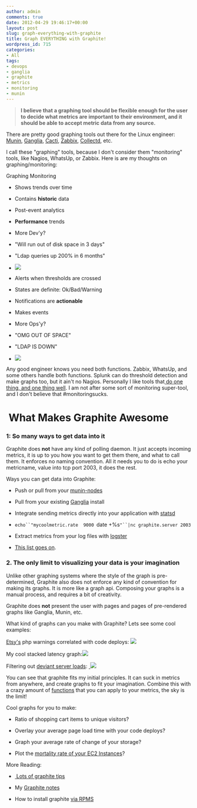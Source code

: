 ```yaml
---
author: admin
comments: true
date: 2012-04-29 19:46:17+00:00
layout: post
slug: graph-everything-with-graphite
title: Graph EVERYTHING with Graphite!
wordpress_id: 715
categories:
- All
tags:
- devops
- ganglia
- graphite
- metrics
- monitoring
- munin
---
```


> **I believe that a graphing tool should be flexible enough for the user to decide what metrics are important to their environment, and it should be able to accept metric data from any source.**


There are pretty good graphing tools out there for the Linux engineer: [Munin](http://munin-monitoring.org/), [Ganglia](http://munin-monitoring.org/), [Cacti](http://www.cacti.net/), [Zabbix](http://www.zabbix.com/), [Collectd](http://collectd.org/), etc.

I call these "graphing" tools, because I don't consider them "monitoring" tools, like Nagios, WhatsUp, or Zabbix. Here is are my thoughts on graphing/monitoring:







Graphing
Monitoring









	
  * Shows trends over time

	
  * Contains **historic** data

	
  * Post-event analytics

	
  * **Performance** trends

	
  * More Dev'y?

	
  * "Will run out of disk space in 3 days"

	
  * "Ldap queries up 200% in 6 months"

	
  * [![](/uploads/graphite_fullscreen_800.png)](/uploads/graphite_fullscreen_800.png)









	
  * Alerts when thresholds are crossed

	
  * States are definite: Ok/Bad/Warning

	
  * Notifications are **actionable**

	
  * Makes events

	
  * More Ops'y?

	
  * "OMG OUT OF SPACE"

	
  * "LDAP IS DOWN"

	
  * [![](/uploads/nagios.png)](/uploads/nagios.png)







Any good engineer knows you need both functions. Zabbix, WhatsUp, and some others handle both functions. Splunk can do threshold detection and make graphs too, but it ain't no Nagios. Personally I like tools that[ do one thing, and one thing well](http://en.wikipedia.org/wiki/Unix_philosophy). I am not after some sort of monitoring super-tool, and I don't believe that #monitoringsucks.


#  What Makes Graphite Awesome




### 1: So many ways to get data into it


Graphite does **not** have any kind of polling daemon. It just accepts incoming metrics, it is up to you how you want to get them there, and what to call them. It enforces no naming convention. All it needs you to do is echo your metricname, value into tcp port 2003, it does the rest.

Ways you can get data into Graphite:



	
  * Push or pull from your [munin-nodes](https://github.com/adamhjk/munin-graphite)

	
  * Pull from your existing [Ganglia](https://github.com/ganglia/ganglia_contrib/tree/master/graphite_integration/) install

	
  * Integrate sending metrics directly into your application with [statsd](https://github.com/etsy/statsd/tree/master/examples)

	
  * `echo``"mycoolmetric.rate  9000 `date +%s`"``|nc graphite.server 2003`

	
  * Extract metrics from your log files with [logster](https://github.com/etsy/logster)

	
  * [This list goes on](http://graphite.readthedocs.org/en/1.0/tools.html).




### 2. The only limit to visualizing your data is your imagination


Unlike other graphing systems where the style of the graph is pre-determined, Graphite also does not enforce any kind of convention for making its graphs. It is more like a graph api. Composing your graphs is a manual process, and requires a bit of creativity.

Graphite does **not** present the user with pages and pages of pre-rendered graphs like Ganglia, Munin, etc.

What kind of graphs can you make with Graphite? Lets see some cool examples:

[Etsy's](http://codeascraft.etsy.com/2010/12/08/track-every-release/) php warnings correlated with code deploys:
![](http://etsycodeascraft.files.wordpress.com/2010/12/warnings_1hr_deploys3.png)

My cool stacked latency graph:[![](/uploads/graphite-latency.png)](/uploads/graphite-latency.png)

Filtering out [deviant server loads](http://obfuscurity.com/2012/04/Unhelpful-Graphite-Tip-6): [
![](/uploads/graphite-load.png)](/uploads/graphite-load.png)

You can see that graphite fits my initial principles. It can suck in metrics from anywhere, and create graphs to fit your imagination. Combine this with a crazy amount of [functions](http://graphite.readthedocs.org/en/1.0/functions.html) that you can apply to your metrics, the sky is the limit!

Cool graphs for you to make:



	
  * Ratio of shopping cart items to unique visitors?

	
  * Overlay your average page load time with your code deploys?

	
  * Graph your average rate of change of your storage?

	
  * Plot the [mortality rate of your EC2 Instances](http://obfuscurity.com/2012/04/Unhelpful-Graphite-Tip-1)?


More Reading:

	
  * [ Lots of graphite tips](http://obfuscurity.com/Tags/Graphite)

	
  * My [Graphite notes](https://wiki.xkyle.com/Graphite)

	
  * How to install graphite [via RPMS](https://github.com/dcarley/graphite-rpms)


